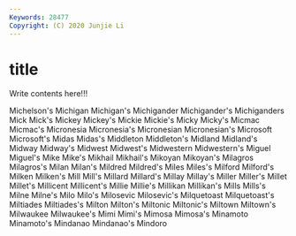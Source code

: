 ```yaml
---
Keywords: 28477
Copyright: (C) 2020 Junjie Li
---
```


# title

Write contents here!!!
 
Michelson's 
Michigan
Michigan's 
Michigander 
Michigander's 
Michiganders 
Mick 
Mick's 
Mickey 
Mickey's 
Mickie 
Mickie's
Micky 
Micky's 
Micmac 
Micmac's 
Micronesia 
Micronesia's 
Micronesian 
Micronesian's 
Microsoft 
Microsoft's
Midas 
Midas's 
Middleton 
Middleton's 
Midland 
Midland's 
Midway 
Midway's 
Midwest 
Midwest's
Midwestern 
Midwestern's 
Miguel 
Miguel's 
Mike 
Mike's 
Mikhail 
Mikhail's 
Mikoyan 
Mikoyan's
Milagros 
Milagros's 
Milan 
Milan's 
Mildred 
Mildred's 
Miles 
Miles's 
Milford 
Milford's
Milken 
Milken's 
Mill 
Mill's 
Millard 
Millard's 
Millay 
Millay's 
Miller 
Miller's
Millet 
Millet's 
Millicent 
Millicent's 
Millie 
Millie's 
Millikan 
Millikan's 
Mills 
Mills's
Milne 
Milne's 
Milo 
Milo's 
Milosevic 
Milosevic's 
Milquetoast 
Milquetoast's 
Miltiades 
Miltiades's
Milton 
Milton's 
Miltonic 
Miltonic's 
Miltown 
Miltown's 
Milwaukee 
Milwaukee's 
Mimi 
Mimi's
Mimosa 
Mimosa's 
Minamoto 
Minamoto's 
Mindanao 
Mindanao's 
Mindoro 
